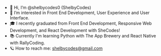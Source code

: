 - 👋 Hi, I’m @shelbycodes0 (ShelbyCodes)
- 🤩 I’m interested in Front End Development, User Experience and User Interface.
- 🎓 I recently graduated from Front End Development, Responsive Web Development, and React Development with SheCodes!
- 📚 Currently I'm learning Python with The App Brewery and React Native with RallyCoding.
- 🪐 How to reach me: shelbycodes@gmail.com
